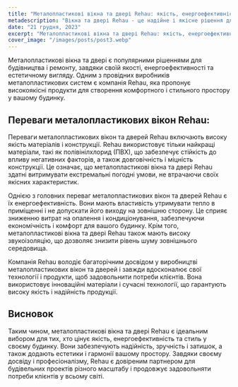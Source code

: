```yaml
---
title: "Металопластикові вікна та двері Rehau: якість, енергоефективність та стиль у вашому будинку"
metadescription: "Вікна та двері Rehau - це надійне і якісне рішення для вашого будинку. Вони відрізняються стильним дизайном, енергоефективністю та високою звукоізоляцією, забезпечуючи комфорт і безпеку у вашому житті."
date: "21 грудня, 2023"
excerpt: "Металопластикові вікна та двері Rehau: якість, енергоефективність та стиль для вашого будинку."
cover_image: "/images/posts/post3.webp"
---
```


Металопластикові вікна та двері є популярними рішеннями для будівництва і ремонту, завдяки своїй якості, енергоефективності та естетичному вигляду. Одним з провідних виробників металопластикових систем є компанія Rehau, яка пропонує високоякісні продукти для створення комфортного і стильного простору у вашому будинку.

## Переваги металопластикових вікон Rehau:

Переваги металопластикових вікон та дверей Rehau включають високу якість матеріалів і конструкції. Rehau використовує тільки найкращі матеріали, такі як полівінілхлорид (ПВХ), що забезпечує стійкість до впливу негативних факторів, а також довговічність і міцність конструкції. Це означає, що металопластикові вікна та двері Rehau здатні витримувати екстремальні погодні умови, не втрачаючи своїх якісних характеристик.

Однією з головних переваг металопластикових вікон та дверей Rehau є їх енергоефективність. Вони мають властивість утримувати тепло в приміщенні і не допускати його виходу на зовнішню сторону. Це сприяє зниженню витрат на опалення і кондиціонування, забезпечуючи економічність і комфорт для вашого будинку. Крім того, металопластикові вікна та двері Rehau також мають високу звукоізоляцію, що дозволяє знизити рівень шуму зовнішнього середовища.

Компанія Rehau володіє багаторічним досвідом у виробництві металопластикових вікон та дверей і завжди вдосконалює свої технології і продукти, щоб задовольнити потреби клієнтів. Вона використовує інноваційні матеріали і сучасні технології, що гарантують високу якість і надійність продукції.

## Висновок

Таким чином, металопластикові вікна та двері Rehau є ідеальним вибором для тих, хто цінує якість, енергоефективність та стиль у своєму будинку. Вони забезпечують надійність, зручність і затишок, а також додають естетики і гармонії вашому простору. Завдяки своєму досвіду і професіоналізму, Rehau є довіреним партнером для будівельних проектів різного масштабу і продовжує задовольняти потреби клієнтів у всьому світі.
